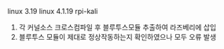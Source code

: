 linux 3.19
linux 4.1.19
rpi-kali

1. 각 커널소스 크로스컴파일 후 블루투스모듈 추출하여 라즈베리에 삽입
2. 블루투스 모듈이 제대로 정상작동하는지 확인하였으나 모두 오류 발생
